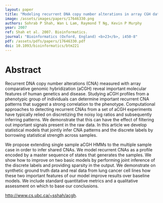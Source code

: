 ```yaml
---
layout: paper
title: "Modeling recurrent DNA copy number alterations in array CGH data."
image: /assets/images/papers/17646330.png
authors: Sohrab P Shah, Wan L Lam, Raymond T Ng, Kevin P Murphy
year: 2007
ref: Shah et al. 2007. Bioinformatics.
journal: "Bioinformatics (Oxford, England) <b>23</b>, i450-8"
pdf: /assets/pdfs/papers/17646330.pdf
doi: 10.1093/bioinformatics/btm221
---
```


# Abstract

Recurrent DNA copy number alterations (CNA) measured with array comparative genomic hybridization (aCGH) reveal important molecular features of human genetics and disease. Studying aCGH profiles from a phenotypic group of individuals can determine important recurrent CNA patterns that suggest a strong correlation to the phenotype. Computational approaches to detecting recurrent CNAs from a set of aCGH experiments have typically relied on discretizing the noisy log ratios and subsequently inferring patterns. We demonstrate that this can have the effect of filtering out important signals present in the raw data. In this article we develop statistical models that jointly infer CNA patterns and the discrete labels by borrowing statistical strength across samples.

We propose extending single sample aCGH HMMs to the multiple sample case in order to infer shared CNAs. We model recurrent CNAs as a profile encoded by a master sequence of states that generates the samples. We show how to improve on two basic models by performing joint inference of the discrete labels and providing sparsity in the output. We demonstrate on synthetic ground truth data and real data from lung cancer cell lines how these two important features of our model improve results over baseline models. We include standard quantitative metrics and a qualitative assessment on which to base our conclusions.

http://www.cs.ubc.ca/~sshah/acgh.

